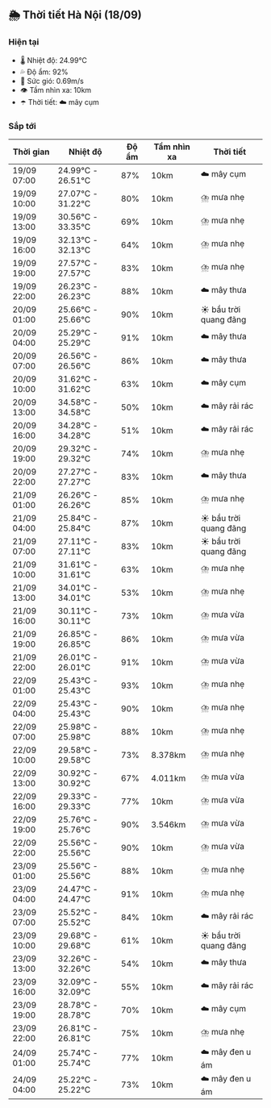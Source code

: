 ## 🌦️ Thời tiết Hà Nội (18/09)

### Hiện tại

- 🌡️ Nhiệt độ: 24.99℃
- 💦 Độ ẩm: 92%
- 💨 Sức gió: 0.69m/s
- 👁️ Tầm nhìn xa: 10km
- ☂️ Thời tiết: ☁️ mây cụm

### Sắp tới

| Thời gian | Nhiệt độ | Độ ẩm | Tầm nhìn xa | Thời tiết |
| --- | --- | --- | --- | --- |
| 19/09 07:00 | 24.99℃ - 26.51℃ | 87% | 10km | ☁️ mây cụm |
| 19/09 10:00 | 27.07℃ - 31.22℃ | 80% | 10km | ⛈️ mưa nhẹ |
| 19/09 13:00 | 30.56℃ - 33.35℃ | 69% | 10km | ⛈️ mưa nhẹ |
| 19/09 16:00 | 32.13℃ - 32.13℃ | 64% | 10km | ⛈️ mưa nhẹ |
| 19/09 19:00 | 27.57℃ - 27.57℃ | 83% | 10km | ⛈️ mưa nhẹ |
| 19/09 22:00 | 26.23℃ - 26.23℃ | 88% | 10km | ☁️ mây thưa |
| 20/09 01:00 | 25.66℃ - 25.66℃ | 90% | 10km | ☀️ bầu trời quang đãng |
| 20/09 04:00 | 25.29℃ - 25.29℃ | 91% | 10km | ☁️ mây thưa |
| 20/09 07:00 | 26.56℃ - 26.56℃ | 86% | 10km | ☁️ mây thưa |
| 20/09 10:00 | 31.62℃ - 31.62℃ | 63% | 10km | ☁️ mây cụm |
| 20/09 13:00 | 34.58℃ - 34.58℃ | 50% | 10km | ☁️ mây rải rác |
| 20/09 16:00 | 34.28℃ - 34.28℃ | 51% | 10km | ☁️ mây rải rác |
| 20/09 19:00 | 29.32℃ - 29.32℃ | 74% | 10km | ⛈️ mưa nhẹ |
| 20/09 22:00 | 27.27℃ - 27.27℃ | 83% | 10km | ☁️ mây thưa |
| 21/09 01:00 | 26.26℃ - 26.26℃ | 85% | 10km | ⛈️ mưa nhẹ |
| 21/09 04:00 | 25.84℃ - 25.84℃ | 87% | 10km | ☀️ bầu trời quang đãng |
| 21/09 07:00 | 27.11℃ - 27.11℃ | 83% | 10km | ☀️ bầu trời quang đãng |
| 21/09 10:00 | 31.61℃ - 31.61℃ | 63% | 10km | ⛈️ mưa nhẹ |
| 21/09 13:00 | 34.01℃ - 34.01℃ | 53% | 10km | ⛈️ mưa nhẹ |
| 21/09 16:00 | 30.11℃ - 30.11℃ | 73% | 10km | ⛈️ mưa vừa |
| 21/09 19:00 | 26.85℃ - 26.85℃ | 86% | 10km | ⛈️ mưa vừa |
| 21/09 22:00 | 26.01℃ - 26.01℃ | 91% | 10km | ⛈️ mưa vừa |
| 22/09 01:00 | 25.43℃ - 25.43℃ | 93% | 10km | ⛈️ mưa nhẹ |
| 22/09 04:00 | 25.43℃ - 25.43℃ | 90% | 10km | ⛈️ mưa nhẹ |
| 22/09 07:00 | 25.98℃ - 25.98℃ | 88% | 10km | ⛈️ mưa nhẹ |
| 22/09 10:00 | 29.58℃ - 29.58℃ | 73% | 8.378km | ⛈️ mưa nhẹ |
| 22/09 13:00 | 30.92℃ - 30.92℃ | 67% | 4.011km | ⛈️ mưa vừa |
| 22/09 16:00 | 29.33℃ - 29.33℃ | 77% | 10km | ⛈️ mưa vừa |
| 22/09 19:00 | 25.76℃ - 25.76℃ | 90% | 3.546km | ⛈️ mưa vừa |
| 22/09 22:00 | 25.56℃ - 25.56℃ | 90% | 10km | ⛈️ mưa vừa |
| 23/09 01:00 | 25.56℃ - 25.56℃ | 88% | 10km | ⛈️ mưa nhẹ |
| 23/09 04:00 | 24.47℃ - 24.47℃ | 91% | 10km | ⛈️ mưa nhẹ |
| 23/09 07:00 | 25.52℃ - 25.52℃ | 84% | 10km | ☁️ mây rải rác |
| 23/09 10:00 | 29.68℃ - 29.68℃ | 61% | 10km | ☀️ bầu trời quang đãng |
| 23/09 13:00 | 32.26℃ - 32.26℃ | 54% | 10km | ☁️ mây thưa |
| 23/09 16:00 | 32.09℃ - 32.09℃ | 55% | 10km | ☁️ mây rải rác |
| 23/09 19:00 | 28.78℃ - 28.78℃ | 70% | 10km | ☁️ mây cụm |
| 23/09 22:00 | 26.81℃ - 26.81℃ | 75% | 10km | ⛈️ mưa nhẹ |
| 24/09 01:00 | 25.74℃ - 25.74℃ | 77% | 10km | ☁️ mây đen u ám |
| 24/09 04:00 | 25.22℃ - 25.22℃ | 73% | 10km | ☁️ mây đen u ám |
